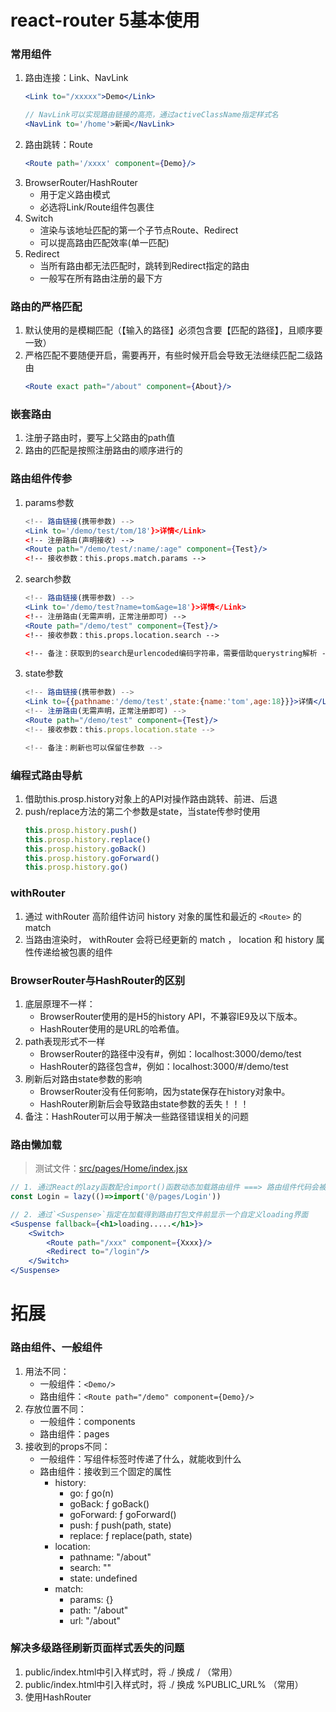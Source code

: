 # react-router 5基本使用
### 常用组件
1. 路由连接：Link、NavLink
	```jsx
	<Link to="/xxxxx">Demo</Link>

	// NavLink可以实现路由链接的高亮，通过activeClassName指定样式名
	<NavLink to='/home'>新闻</NavLink>
	```
2. 路由跳转：Route
	```jsx
	<Route path='/xxxx' component={Demo}/>
	```
3. BrowserRouter/HashRouter
	- 用于定义路由模式
	- 必选将Link/Route组件包裹住
4. Switch
	- 渲染与该地址匹配的第一个子节点Route、Redirect
	- 可以提高路由匹配效率(单一匹配)
5. Redirect
	- 当所有路由都无法匹配时，跳转到Redirect指定的路由
	- 一般写在所有路由注册的最下方

### 路由的严格匹配
1. 默认使用的是模糊匹配（【输入的路径】必须包含要【匹配的路径】，且顺序要一致）
2. 严格匹配不要随便开启，需要再开，有些时候开启会导致无法继续匹配二级路由
	```jsx
	<Route exact path="/about" component={About}/>
	```

### 嵌套路由
1. 注册子路由时，要写上父路由的path值
2. 路由的匹配是按照注册路由的顺序进行的	


### 路由组件传参
1. params参数
	```jsx
	<!-- 路由链接(携带参数) -->
	<Link to='/demo/test/tom/18'}>详情</Link>
	<!-- 注册路由(声明接收) -->
	<Route path="/demo/test/:name/:age" component={Test}/>
	<!-- 接收参数：this.props.match.params -->
	```
2. search参数
	```jsx
	<!-- 路由链接(携带参数) -->
	<Link to='/demo/test?name=tom&age=18'}>详情</Link>
	<!-- 注册路由(无需声明，正常注册即可) -->
	<Route path="/demo/test" component={Test}/>
	<!-- 接收参数：this.props.location.search -->

	<!-- 备注：获取到的search是urlencoded编码字符串，需要借助querystring解析 -->
	```
3. state参数
	```jsx
	<!-- 路由链接(携带参数) -->
	<Link to={{pathname:'/demo/test',state:{name:'tom',age:18}}}>详情</Link>
	<!-- 注册路由(无需声明，正常注册即可) -->
	<Route path="/demo/test" component={Test}/>
	<!-- 接收参数：this.props.location.state -->

	<!-- 备注：刷新也可以保留住参数 -->
	```

### 编程式路由导航
1. 借助this.prosp.history对象上的API对操作路由跳转、前进、后退
2. push/replace方法的第二个参数是state，当state传参时使用
	```js
	this.prosp.history.push()
	this.prosp.history.replace()
	this.prosp.history.goBack()
	this.prosp.history.goForward()
	this.prosp.history.go()
	```

### withRouter
1. 通过 withRouter 高阶组件访问 history 对象的属性和最近的 `<Route>` 的 match
2. 当路由渲染时， withRouter 会将已经更新的 match ， location 和 history 属性传递给被包裹的组件

### BrowserRouter与HashRouter的区别
1. 底层原理不一样：
	- BrowserRouter使用的是H5的history API，不兼容IE9及以下版本。
	- HashRouter使用的是URL的哈希值。
2. path表现形式不一样
	- BrowserRouter的路径中没有#，例如：localhost:3000/demo/test
	- HashRouter的路径包含#，例如：localhost:3000/#/demo/test
3. 刷新后对路由state参数的影响
	- BrowserRouter没有任何影响，因为state保存在history对象中。
	- HashRouter刷新后会导致路由state参数的丢失！！！
4. 备注：HashRouter可以用于解决一些路径错误相关的问题

### 路由懒加载
> 测试文件：[src/pages/Home/index.jsx](./src/pages/Home/index.jsx)
```jsx
// 1. 通过React的lazy函数配合import()函数动态加载路由组件 ===> 路由组件代码会被分开打包
const Login = lazy(()=>import('@/pages/Login'))

// 2. 通过`<Suspense>`指定在加载得到路由打包文件前显示一个自定义loading界面
<Suspense fallback={<h1>loading.....</h1>}>
	<Switch>
		<Route path="/xxx" component={Xxxx}/>
		<Redirect to="/login"/>
	</Switch>
</Suspense>
```

# 拓展
### 路由组件、一般组件
1. 用法不同：
    - 一般组件：`<Demo/>`
    - 路由组件：`<Route path="/demo" component={Demo}/>`
2. 存放位置不同：
    - 一般组件：components
    - 路由组件：pages
3. 接收到的props不同：
    - 一般组件：写组件标签时传递了什么，就能收到什么
    - 路由组件：接收到三个固定的属性
		- history:
			- go: ƒ go(n)
			- goBack: ƒ goBack()
			- goForward: ƒ goForward()
			- push: ƒ push(path, state)
			- replace: ƒ replace(path, state)
		- location:
			- pathname: "/about"
			- search: ""
			- state: undefined
		- match:
			- params: {}
			- path: "/about"
			- url: "/about"


### 解决多级路径刷新页面样式丢失的问题
1. public/index.html中引入样式时，将 ./ 换成 / （常用）
2. public/index.html中引入样式时，将 ./ 换成 %PUBLIC_URL% （常用）
3. 使用HashRouter
